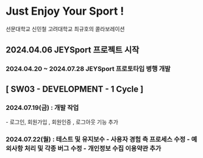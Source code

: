 # Just Enjoy Your Sport !
선문대학교 신민철 고려대학교 최규호의 콜라보레이션

<h2>2024.04.06 JEYSport 프로젝트 시작</h2>
<h3>2024.04.20 ~ 2024.07.28 JEYSport 프로토타입 병행 개발</h3>

<h2>[ SW03 -  DEVELOPMENT - 1 Cycle ]</h2>
<h3>2024.07.19(금) : 개발 작업</h3> 
- 로그인, 회원가입 , 회원인증 , 로그아웃 기능 추가

<h3>2024.07.22(월) : 테스트 및 유지보수
- 사용자 경험 측 프로세스 수정
- 예외사항 처리 및 각종 버그 수정
- 개인정보 수집 이용약관 추가
